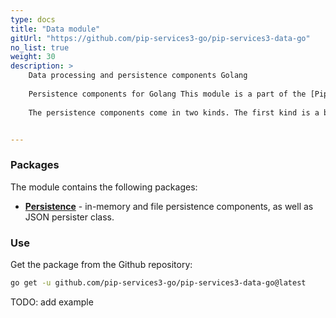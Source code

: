 ```yaml
---
type: docs
title: "Data module"
gitUrl: "https://github.com/pip-services3-go/pip-services3-data-go"
no_list: true
weight: 30
description: > 
    Data processing and persistence components Golang  
   
    Persistence components for Golang This module is a part of the [Pip.Services](http://pipservices.org) polyglot microservices toolkit. It contains generic interfaces for data access components as well as abstract implementations for in-memory and file persistence.      
    
    The persistence components come in two kinds. The first kind is a basic persistence that can work with any object types and provides only minimal set of operations. The second kind is so called "identifieable" persistence with works with "identifable" data objects, i.e. objects that have unique ID field. The identifiable persistence provides a full set or CRUD operations that covers most common cases.


---
```



### Packages

The module contains the following packages:

* [**Persistence**](persistence) - in-memory and file persistence components, as well as JSON persister class.


### Use

Get the package from the Github repository:
```bash
go get -u github.com/pip-services3-go/pip-services3-data-go@latest
```

TODO: add example